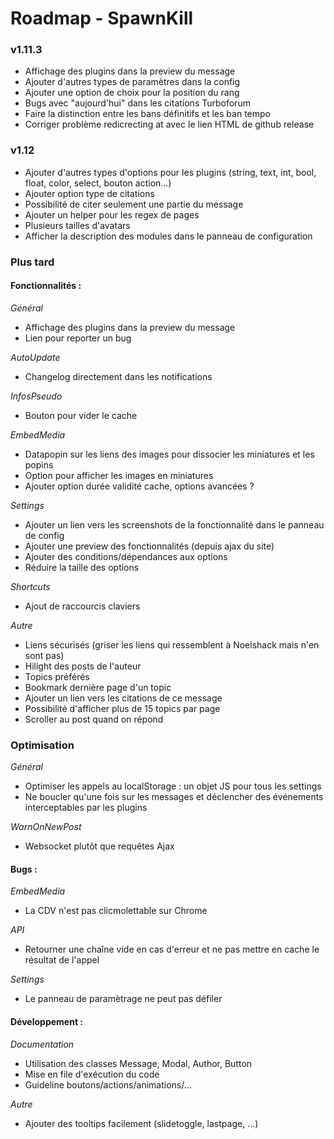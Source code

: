Roadmap - SpawnKill
=====================

### v1.11.3
- Affichage des plugins dans la preview du message
- Ajouter d'autres types de paramètres dans la config
- Ajouter une option de choix pour la position du rang
- Bugs avec "aujourd'hui" dans les citations Turboforum
- Faire la distinction entre les bans définitifs et les ban tempo
- Corriger problème redicrecting at avec le lien HTML de github release

### v1.12
- Ajouter d'autres types d'options pour les plugins (string, text, int, bool, float, color, select, bouton action...)
- Ajouter option type de citations
- Possibilité de citer seulement une partie du message
- Ajouter un helper pour les regex de pages
- Plusieurs tailles d'avatars
- Afficher la description des modules dans le panneau de configuration



### Plus tard

#### Fonctionnalités :
*Général*
- Affichage des plugins dans la preview du message
- Lien pour reporter un bug

*AutoUpdate*
- Changelog directement dans les notifications

*InfosPseudo*
- Bouton pour vider le cache

*EmbedMedia*
- Datapopin sur les liens des images pour dissocier les miniatures et les popins
- Option pour afficher les images en miniatures
- Ajouter option durée validité cache, options avancées ?

*Settings*
- Ajouter un lien vers les screenshots de la fonctionnalité dans le panneau de config
- Ajouter une preview des fonctionnalités (depuis ajax du site)
- Ajouter des conditions/dépendances aux options
- Réduire la taille des options

*Shortcuts*
- Ajout de raccourcis claviers

*Autre*
- Liens sécurisés (griser les liens qui ressemblent à Noelshack mais n'en sont pas)
- Hilight des posts de l'auteur
- Topics préférés
- Bookmark dernière page d'un topic
- Ajouter un lien vers les citations de ce message
- Possibilité d'afficher plus de 15 topics par page
- Scroller au post quand on répond


### Optimisation

*Général*
- Optimiser les appels au localStorage : un objet JS pour tous les settings
- Ne boucler qu'une fois sur les messages et déclencher des événements interceptables par les plugins

*WarnOnNewPost*
- Websocket plutôt que requêtes Ajax

#### Bugs :
*EmbedMedia*
- La CDV n'est pas clicmolettable sur Chrome

*API*
- Retourner une chaîne vide en cas d'erreur et ne pas mettre en cache le résultat de l'appel

*Settings*
- Le panneau de paramètrage ne peut pas défiler


#### Développement :

*Documentation*
- Utilisation des classes Message, Modal, Author, Button
- Mise en file d'exécution du code
- Guideline boutons/actions/animations/...

*Autre*
- Ajouter des tooltips facilement (slidetoggle, lastpage, ...)